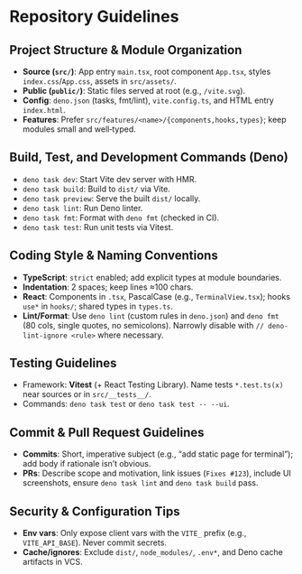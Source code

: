# Repository Guidelines

## Project Structure & Module Organization

- **Source (`src/`)**: App entry `main.tsx`, root component `App.tsx`, styles
  `index.css`/`App.css`, assets in `src/assets/`.
- **Public (`public/`)**: Static files served at root (e.g., `/vite.svg`).
- **Config**: `deno.json` (tasks, fmt/lint), `vite.config.ts`, and HTML entry
  `index.html`.
- **Features**: Prefer `src/features/<name>/{components,hooks,types}`; keep
  modules small and well‑typed.

## Build, Test, and Development Commands (Deno)

- `deno task dev`: Start Vite dev server with HMR.
- `deno task build`: Build to `dist/` via Vite.
- `deno task preview`: Serve the built `dist/` locally.
- `deno task lint`: Run Deno linter.
- `deno task fmt`: Format with `deno fmt` (checked in CI).
- `deno task test`: Run unit tests via Vitest.

## Coding Style & Naming Conventions

- **TypeScript**: `strict` enabled; add explicit types at module boundaries.
- **Indentation**: 2 spaces; keep lines ≈100 chars.
- **React**: Components in `.tsx`, PascalCase (e.g., `TerminalView.tsx`); hooks
  `use*` in `hooks/`; shared types in `types.ts`.
- **Lint/Format**: Use `deno lint` (custom rules in `deno.json`) and `deno fmt`
  (80 cols, single quotes, no semicolons). Narrowly disable with
  `// deno-lint-ignore <rule>` where necessary.

## Testing Guidelines

- Framework: **Vitest** (+ React Testing Library). Name tests `*.test.ts(x)`
  near sources or in `src/__tests__/`.
- Commands: `deno task test` or `deno task test -- --ui`.

## Commit & Pull Request Guidelines

- **Commits**: Short, imperative subject (e.g., “add static page for terminal”);
  add body if rationale isn’t obvious.
- **PRs**: Describe scope and motivation, link issues (`Fixes #123`), include UI
  screenshots, ensure `deno task lint` and `deno task build` pass.

## Security & Configuration Tips

- **Env vars**: Only expose client vars with the `VITE_` prefix (e.g.,
  `VITE_API_BASE`). Never commit secrets.
- **Cache/ignores**: Exclude `dist/`, `node_modules/`, `.env*`, and Deno cache
  artifacts in VCS.
